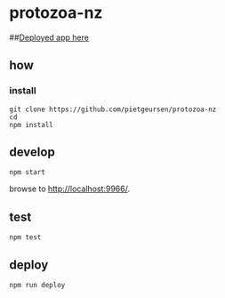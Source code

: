 # protozoa-nz

##[Deployed app here](http://protozoa.nz/)

## how

### install

```
git clone https://github.com/pietgeursen/protozoa-nz
cd 
npm install
```

## develop

```
npm start
```

browse to <http://localhost:9966/>.

## test

```
npm test
```

## deploy

```
npm run deploy
```
